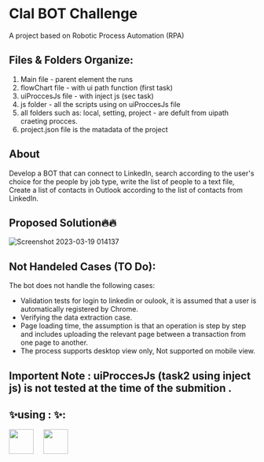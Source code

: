 # Clal BOT Challenge
A project based on Robotic Process Automation (RPA)
## Files & Folders Organize:
1. Main file - parent element the runs  
2. flowChart file - with ui path function (first task)
3. uiProccesJs file - with inject js (sec task)
4. js folder - all the scripts using on uiProccesJs file
5. all folders such as: local, setting, project - are defult from uipath craeting procces. 
6. project.json file is the matadata of the project 

## About 
Develop a BOT that can connect to LinkedIn, search according to the user's choice for the people by job type, write the list of people to a text file, Create a list of contacts in Outlook according to the list of contacts from LinkedIn.

## Proposed Solution🔥🔥
![Screenshot 2023-03-19 014137](https://user-images.githubusercontent.com/48565585/226145681-ac1f3281-6102-4148-9f13-ed95111cb11c.jpg)

## Not Handeled Cases (TO Do):
The bot does not handle the following cases:

- Validation tests for login to linkedin or oulook, it is assumed that a user is automatically registered by Chrome.
- Verifying the data extraction case.
- Page loading time, the assumption is that an operation is step by step and includes uploading the relevant page between a transaction from one page to another.
- The process supports desktop view only, Not supported on mobile view.

## Importent Note : uiProccesJs (task2 using inject js) is not tested at the time of the submition .

## ✨using : ✨:
<img align="left" style="padding-right:10px; margin-right:10px" src="https://cdn.jsdelivr.net/npm/simple-icons@3.13.0/icons/probot.svg" width="50">
<img align="left" style="padding-right:10px;" src="https://cdn.jsdelivr.net/npm/simple-icons@3.13.0/icons/javascript.svg" width="50">


